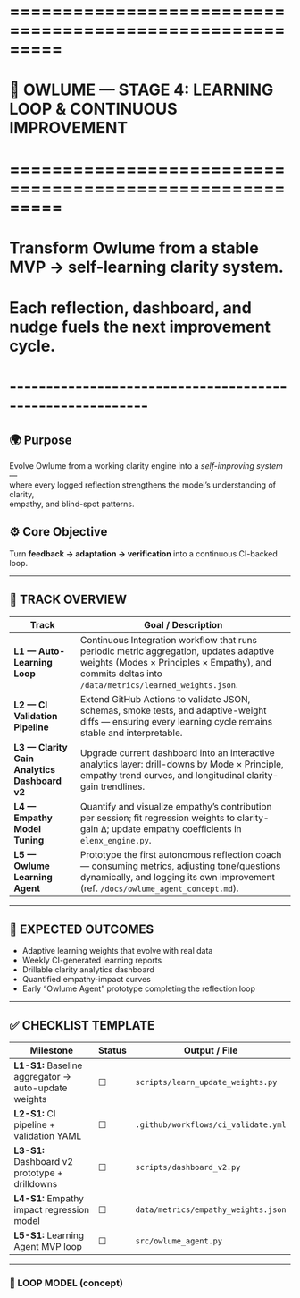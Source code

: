 # =========================================================
# 🦉 OWLUME — STAGE 4: LEARNING LOOP & CONTINUOUS IMPROVEMENT
# =========================================================
# Transform Owlume from a stable MVP → self-learning clarity system.
# Each reflection, dashboard, and nudge fuels the next improvement cycle.
# ---------------------------------------------------------

## 🌍 Purpose
Evolve Owlume from a working clarity engine into a *self-improving system* —  
where every logged reflection strengthens the model’s understanding of clarity,  
empathy, and blind-spot patterns.

## ⚙️ Core Objective
Turn **feedback → adaptation → verification** into a continuous CI-backed loop.

---

## 🧭 TRACK OVERVIEW

| **Track** | **Goal / Description** |
|------------|------------------------|
| **L1 — Auto-Learning Loop** | Continuous Integration workflow that runs periodic metric aggregation, updates adaptive weights (Modes × Principles × Empathy), and commits deltas into `/data/metrics/learned_weights.json`. |
| **L2 — CI Validation Pipeline** | Extend GitHub Actions to validate JSON, schemas, smoke tests, and adaptive-weight diffs — ensuring every learning cycle remains stable and interpretable. |
| **L3 — Clarity Gain Analytics Dashboard v2** | Upgrade current dashboard into an interactive analytics layer: drill-downs by Mode × Principle, empathy trend curves, and longitudinal clarity-gain trendlines. |
| **L4 — Empathy Model Tuning** | Quantify and visualize empathy’s contribution per session; fit regression weights to clarity-gain Δ; update empathy coefficients in `elenx_engine.py`. |
| **L5 — Owlume Learning Agent** | Prototype the first autonomous reflection coach — consuming metrics, adjusting tone/questions dynamically, and logging its own improvement (ref. `/docs/owlume_agent_concept.md`). |

---

## 🎯 EXPECTED OUTCOMES
- Adaptive learning weights that evolve with real data  
- Weekly CI-generated learning reports  
- Drillable clarity analytics dashboard  
- Quantified empathy-impact curves  
- Early “Owlume Agent” prototype completing the reflection loop  

---

## ✅ CHECKLIST TEMPLATE

| **Milestone** | **Status** | **Output / File** |
|----------------|-------------|--------------------|
| **L1-S1:** Baseline aggregator → auto-update weights | ☐ | `scripts/learn_update_weights.py` |
| **L2-S1:** CI pipeline + validation YAML | ☐ | `.github/workflows/ci_validate.yml` |
| **L3-S1:** Dashboard v2 prototype + drilldowns | ☐ | `scripts/dashboard_v2.py` |
| **L4-S1:** Empathy impact regression model | ☐ | `data/metrics/empathy_weights.json` |
| **L5-S1:** Learning Agent MVP loop | ☐ | `src/owlume_agent.py` |

---

### 🔄 LOOP MODEL (concept)

